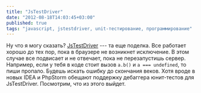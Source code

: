 ```yaml
---
title: "JsTestDriver"
date: "2012-08-18T14:03:45+03:00"
published: true
tags: "javascript, jstestdriver, unit-тестирование, программирование"
---
```


Ну что я могу сказать? [JsTestDriver](http://code.google.com/p/js-test-driver/)&nbsp;--- та еще поделка. Все работает
хорошо до тех пор, пока в браузере не возникнет исключение. В этом случае все подвисает и не отвечает, пока
не перезапустишь сервер. Например, если у тебя в коде стоит вызов `a.b()` и `a === undefined`, то пиши пропало.
Будешь искать ошибку до скончания веков. Хотя вроде в новых IDEA и PhpStorm обещают поддержку дебаггера юнит-тестов
для JsTestDriver. Посмотрим, что из этого выйдет.

